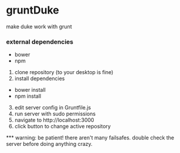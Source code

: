 # gruntDuke

make duke work with grunt

### external dependencies
* bower
* npm

1. clone repository (to your desktop is fine)
2. install dependencies
  * bower install
  * npm install
3. edit server config in Gruntfile.js
4. run server with sudo permissions
5. navigate to http://localhost:3000
6. click button to change active repository

*** warning: be patient! there aren't many failsafes. double check the server before doing anything crazy.
